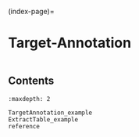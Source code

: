 (index-page)=
# Target-Annotation
<!-- Include Readme contents -->
```{include} ../README.md
```

## Contents
```{toctree}
:maxdepth: 2

TargetAnnotation_example
ExtractTable_example
reference

````
